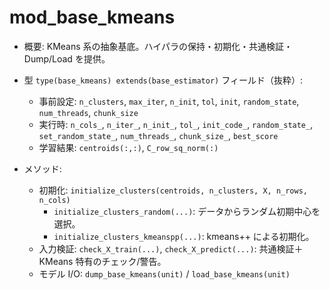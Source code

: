 # mod_base_kmeans

- 概要: KMeans 系の抽象基底。ハイパラの保持・初期化・共通検証・Dump/Load を提供。

- 型 `type(base_kmeans) extends(base_estimator)` フィールド（抜粋）:
  - 事前設定: `n_clusters`, `max_iter`, `n_init`, `tol`, `init`, `random_state`, `num_threads`, `chunk_size`
  - 実行時: `n_cols_`, `n_iter_`, `n_init_`, `tol_`, `init_code_`, `random_state_`, `set_random_state_`, `num_threads_`, `chunk_size_`, `best_score`
  - 学習結果: `centroids(:,:)`, `C_row_sq_norm(:)`

- メソッド:
  - 初期化: `initialize_clusters(centroids, n_clusters, X, n_rows, n_cols)`
    - `initialize_clusters_random(...)`: データからランダム初期中心を選択。
    - `initialize_clusters_kmeanspp(...)`: kmeans++ による初期化。
  - 入力検証: `check_X_train(...)`, `check_X_predict(...)`: 共通検証＋KMeans 特有のチェック/警告。
  - モデル I/O: `dump_base_kmeans(unit)` / `load_base_kmeans(unit)`

